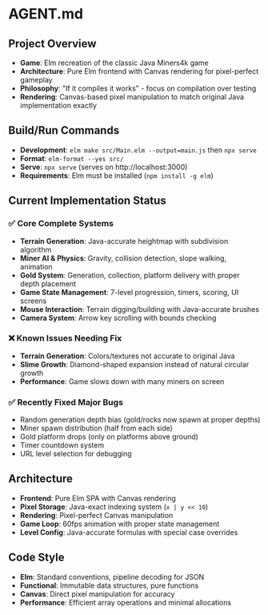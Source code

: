 # AGENT.md

## Project Overview
- **Game**: Elm recreation of the classic Java Miners4k game
- **Architecture**: Pure Elm frontend with Canvas rendering for pixel-perfect gameplay
- **Philosophy**: "If it compiles it works" - focus on compilation over testing
- **Rendering**: Canvas-based pixel manipulation to match original Java implementation exactly

## Build/Run Commands
- **Development**: `elm make src/Main.elm --output=main.js` then `npx serve`
- **Format**: `elm-format --yes src/`
- **Serve**: `npx serve` (serves on http://localhost:3000)
- **Requirements**: Elm must be installed (`npm install -g elm`)

## Current Implementation Status

### ✅ Core Complete Systems
- **Terrain Generation**: Java-accurate heightmap with subdivision algorithm
- **Miner AI & Physics**: Gravity, collision detection, slope walking, animation
- **Gold System**: Generation, collection, platform delivery with proper depth placement
- **Game State Management**: 7-level progression, timers, scoring, UI screens
- **Mouse Interaction**: Terrain digging/building with Java-accurate brushes
- **Camera System**: Arrow key scrolling with bounds checking

### ❌ Known Issues Needing Fix
- **Terrain Generation**: Colors/textures not accurate to original Java
- **Slime Growth**: Diamond-shaped expansion instead of natural circular growth
- **Performance**: Game slows down with many miners on screen

### ✅ Recently Fixed Major Bugs
- Random generation depth bias (gold/rocks now spawn at proper depths)
- Miner spawn distribution (half from each side)
- Gold platform drops (only on platforms above ground)
- Timer countdown system
- URL level selection for debugging

## Architecture
- **Frontend**: Pure Elm SPA with Canvas rendering
- **Pixel Storage**: Java-exact indexing system (`x | y << 10`)
- **Rendering**: Pixel-perfect Canvas manipulation
- **Game Loop**: 60fps animation with proper state management
- **Level Config**: Java-accurate formulas with special case overrides

## Code Style
- **Elm**: Standard conventions, pipeline decoding for JSON
- **Functional**: Immutable data structures, pure functions
- **Canvas**: Direct pixel manipulation for accuracy
- **Performance**: Efficient array operations and minimal allocations
